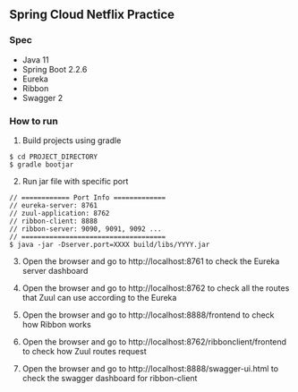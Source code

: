 ## Spring Cloud Netflix Practice

### Spec

- Java 11
- Spring Boot 2.2.6
- Eureka
- Ribbon
- Swagger 2

### How to run

1. Build projects using gradle

```
$ cd PROJECT_DIRECTORY
$ gradle bootjar
```

2. Run jar file with specific port

```
// ============ Port Info =============
// eureka-server: 8761
// zuul-application: 8762
// ribbon-client: 8888
// ribbon-server: 9090, 9091, 9092 ...
// ====================================
$ java -jar -Dserver.port=XXXX build/libs/YYYY.jar
```

3. Open the browser and go to http://localhost:8761 to check the Eureka server dashboard

4. Open the browser and go to http://localhost:8762 to check all the routes that Zuul can use according to the Eureka

5. Open the browser and go to http://localhost:8888/frontend to check how Ribbon works

6. Open the browser and go to http://localhost:8762/ribbonclient/frontend to check how Zuul routes request

7. Open the browser and go to http://localhost:8888/swagger-ui.html to check the swagger dashboard for ribbon-client

